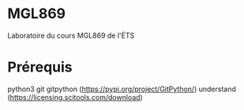 # MGL869
Laboratoire du cours MGL869 de l'ÉTS

# Prérequis
python3
git
gitpython (https://pypi.org/project/GitPython/)
understand (https://licensing.scitools.com/download)
